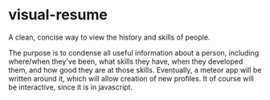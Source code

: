 # visual-resume
A clean, concise way to view the history and skills of people.

The purpose is to condense all useful information about a person, including where/when they've been,
what skills they have, when they developed them, and how good they are at those skills.
Eventually, a meteor app will be written around it, which will allow creation of new profiles.
It of course will be interactive, since it is in javascript.